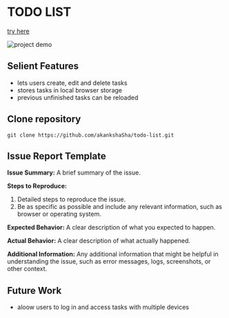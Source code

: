 # TODO LIST

[try here](https://akankshasha.github.io/todo-list/)

![project demo](https://imgur.com/a/uLBATgH)

## Selient Features

- lets users create, edit and delete tasks
- stores tasks in local browser storage
- previous unfinished tasks can be reloaded

## Clone repository

`git clone https://github.com/akankshaSha/todo-list.git`

## Issue Report Template

**Issue Summary:**
A brief summary of the issue.

**Steps to Reproduce:**

1. Detailed steps to reproduce the issue.
2. Be as specific as possible and include any relevant information, such as browser or operating system.

**Expected Behavior:**
A clear description of what you expected to happen.

**Actual Behavior:**
A clear description of what actually happened.

**Additional Information:**
Any additional information that might be helpful in understanding the issue, such as error messages, logs, screenshots, or other context.

## Future Work

- aloow users to log in and access tasks with multiple devices
